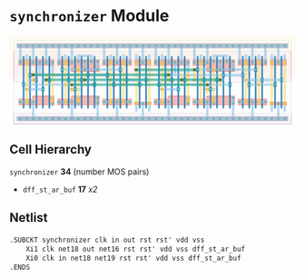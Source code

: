 # `synchronizer` Module
![Layout](synchronizer.png)

## Cell Hierarchy

`synchronizer` **34** (number MOS pairs)
- `dff_st_ar_buf` **17** *x2*

## Netlist

```
.SUBCKT synchronizer clk in out rst rst' vdd vss
    Xi1 clk net18 out net16 rst rst' vdd vss dff_st_ar_buf
    Xi0 clk in net18 net19 rst rst' vdd vss dff_st_ar_buf
.ENDS
```
